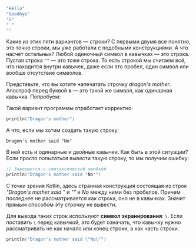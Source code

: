 
```kotlin
"Hello"
"Goodbye"
"G"
" "
""
```
Какие из этих пяти вариантов — строки? С первыми двумя все понятно, это точно строки, мы уже работали с подобными конструкциями. А что насчет остальных? Любой одиночный символ в кавычках — это строка. Пустая строка `""` — это тоже строка. То есть строкой мы считаем всё, что находится внутри кавычек, даже если это пробел, один символ или вообще отсутствие символов.

Представьте, что вы хотите напечатать строчку *dragon's mother*. Апостроф перед буквой **s** — это такой же символ, как одинарная кавычка. Попробуем:

Такой вариант программы отработает корректно:

```kotlin
println("Dragon's mother")
```

А что, если мы хотим создать такую строку:

```text
Dragon's mother said "No"
```

В ней есть и одинарные и двойные кавычки. Как быть в этой ситуации? Если просто попытаться вывести такую строку, то мы получим ошибку:

```kotlin
// Завершится с синтаксической ошибкой
println("Dragon's mother said "No"")
```

С точки зрения Kotlin, здесь странная конструкция состоящая из строк *"Dragon's mother said "* и *""* и *No* между ними без пробелов. Причем последнее не рассматривается как строка, оно не в кавычках. Значит прямым способом эту строчку не вывести.

Для вывода таких строк используют **символ экранирования**: `\`. Если поставить `\` перед кавычкой, это будет означать, что кавычку нужно рассматривать не как начало или конец строки, а как часть строки.

```kotlin
println("Dragon's mother said \"No\"")
```

